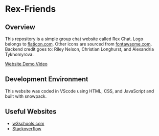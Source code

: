 # Rex-Friends
## Overview

This repository is a simple group chat website called Rex Chat. Logo belongs to [flaticon.com](https://www.flaticon.com/). Other icons are sourced from [fontawsome.com](https://fontawesome.com/).
Backend credit goes to: Riley Nelson, Christian Longhurst, and Alexandria Tykhomyrova.


[Website Demo Video](https://www.youtube.com/watch?v=-aLYvZ5sX28)

## Development Environment

This website was coded in VScode using HTML, CSS, and JavaScript and built with snowpack.


## Useful Websites

* [w3schools.com](https://www.w3schools.com/)
* [Stackoverflow](https://stackoverflow.com/questions/)
